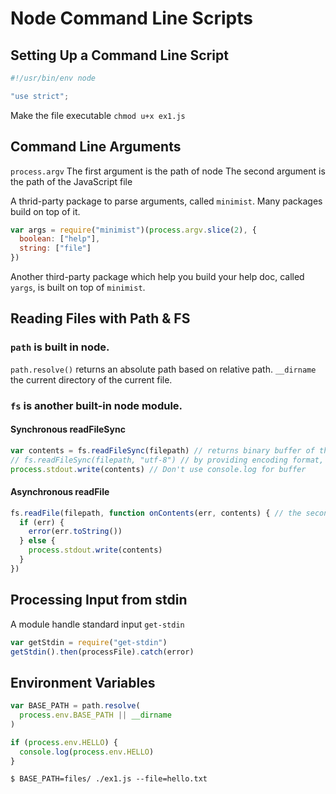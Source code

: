 # Node Command Line Scripts 
## Setting Up a Command Line Script 
```js
#!/usr/bin/env node

"use strict";
```
Make the file executable 
`chmod u+x ex1.js`

## Command Line Arguments 
`process.argv`
The first argument is the path of node 
The second argument is the path of the JavaScript file

A thrid-party package to parse arguments, called `minimist`. Many packages build on top of it.  
```js
var args = require("minimist")(process.argv.slice(2), {
  boolean: ["help"],
  string: ["file"]
})
```
Another third-party package which help you build your help doc, called `yargs`, is built on top of `minimist`. 

## Reading Files with Path & FS
### `path` is built in node. 
`path.resolve()` returns an absolute path based on relative path. 
`__dirname` the current directory of the current file. 
### `fs` is another built-in node module. 
#### Synchronous readFileSync
```js
var contents = fs.readFileSync(filepath) // returns binary buffer of the file.
// fs.readFileSync(filepath, "utf-8") // by providing encoding format, it will return a string instead of buffer 
process.stdout.write(contents) // Don't use console.log for buffer 
```

#### Asynchronous readFile 
```js
fs.readFile(filepath, function onContents(err, contents) { // the second arg of readFile is callback
  if (err) {
    error(err.toString())
  } else {
    process.stdout.write(contents)
  }
})
```

## Processing Input from stdin 
A module handle standard input `get-stdin`
```js
var getStdin = require("get-stdin")
getStdin().then(processFile).catch(error)
```

## Environment Variables 
```js
var BASE_PATH = path.resolve(
  process.env.BASE_PATH || __dirname
)

if (process.env.HELLO) {
  console.log(process.env.HELLO)
}
```
`$ BASE_PATH=files/ ./ex1.js --file=hello.txt`
